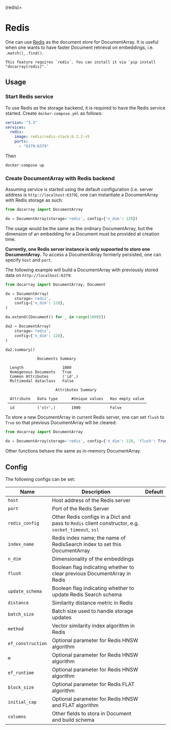 (redis)=

# Redis

One can use [Redis](https://redis.io) as the document store for DocumentArray. It is useful when one wants to have faster Document retrieval on embeddings, i.e. `.match()`, `.find()`.

````{tip}
This feature requires `redis`. You can install it via `pip install "docarray[redis]".`
````

## Usage

### Start Redis service

To use Redis as the storage backend, it is required to have the Redis service started. Create `docker-compose.yml` as follows:

```yaml
version: "3.3"
services:
  redis:
    image: redis/redis-stack:6.2.2-v5
    ports:
      - "6379:6379"
```

Then

```bash
docker-compose up
```

### Create DocumentArray with Redis backend

Assuming service is started using the default configuration (i.e. server address is `http://localhost:6379`), one can instantiate a DocumentArray with Redis storage as such:

```python
from docarray import DocumentArray

da = DocumentArray(storage='redis', config={'n_dim': 128})
```

The usage would be the same as the ordinary DocumentArray, but the dimension of an embedding for a Document must be provided at creation time.

**Currently, one Redis server instance is only supoorted to store one DocumentArray.** To access a DocumentArray formerly persisted, one can specify `host` and `port`.

The following example will build a DocumentArray with previously stored data on `http://localhost:6379`:

```python
from docarray import DocumentArray, Document

da = DocumentArray(
    storage='redis',
    config={'n_dim': 128},
)

da.extend([Document() for _ in range(1000)])

da2 = DocumentArray(
    storage='redis',
    config={'n_dim': 128},
)

da2.summary()
```

```text
              Documents Summary

  Length                 1000
  Homogenous Documents   True
  Common Attributes      ('id',)
  Multimodal dataclass   False

                      Attributes Summary

  Attribute   Data type      #Unique values   Has empty value
 ─────────────────────────────────────────────────────────────
  id          ('str',)       1000             False
```

To store a new DocumentArray in current Redis server, one can set `flush` to `True` so that previous DocumentArray will be cleared:

```python
from docarray import DocumentArray

da = DocumentArray(storage='redis', config={'n_dim': 128, 'flush': True})
```

Other functions behave the same as in-memory DocumentArray.


## Config

The following configs can be set:

| Name              | Description                                                                                       | Default                                                 |
|-------------------|---------------------------------------------------------------------------------------------------|---------------------------------------------------------|
| `host`            | Host address of the Redis server                                                                  |                                 |
| `port`            | Port of the Redis Server                                                                          |                                                    |
| `redis_config`    | Other Redis configs in a Dict and pass to `Redis` client constructor, e.g. `socket_timeout`, `ssl`|                                                     |
| `index_name`      | Redis index name; the name of RedisSearch index to set this DocumentArray                         |                                                     |
| `n_dim`           | Dimensionality of the embeddings                                                                  |                                                     |
| `flush`           | Boolean flag indicating whether to clear previous DocumentArray in Redis                          |                                                |
| `update_schema`   | Boolean flag indicating whether to update Redis Search schema                                     |                                                 |
| `distance`        | Similarity distance metric in Redis                                                               |                                                |
| `batch_size`      | Batch size used to handle storage updates                                                         |                                                           |
| `method`          | Vector similarity index algorithm in Redis                                                        |
| `ef_construction` | Optional parameter for Redis HNSW algorithm                                                       | |
| `m`               | Optional parameter for Redis HNSW algorithm                                                       | |
| `ef_runtime`      | Optional parameter for Redis HNSW algorithm                                                       | |
| `block_size`      | Optional parameter for Redis FLAT algorithm                                                       | |
| `initial_cap`     | Optional parameter for Redis HNSW and FLAT algorithm                                              |                                                   |
| `columns`         | Other fields to stora in Document and build schema                                                |                                                   |
